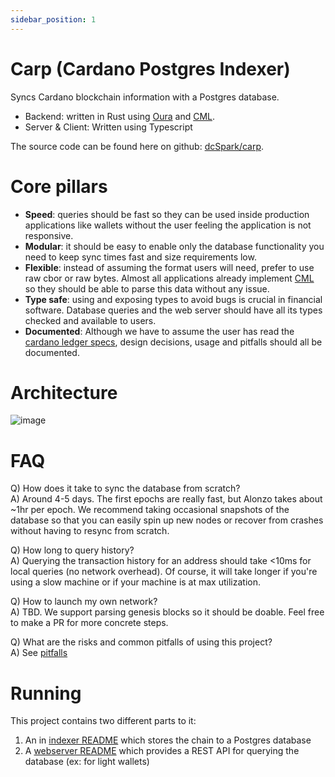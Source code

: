 ```yaml
---
sidebar_position: 1
---
```


# Carp (Cardano Postgres Indexer)

Syncs Cardano blockchain information with a Postgres database.

- Backend: written in Rust using [Oura](https://github.com/txpipe/oura) and [CML](https://github.com/dcSpark/cardano-multiplatform-lib).
- Server & Client: Written using Typescript

The source code can be found here on github: [dcSpark/carp](https://github.com/dcSpark/carp).

# Core pillars

- **Speed**: queries should be fast so they can be used inside production applications like wallets without the user feeling the application is not responsive.
- **Modular**: it should be easy to enable only the database functionality you need to keep sync times fast and size requirements low.
- **Flexible**: instead of assuming the format users will need, prefer to use raw cbor or raw bytes. Almost all applications already implement [CML](https://github.com/dcSpark/cardano-multiplatform-lib) so they should be able to parse this data without any issue.
- **Type safe**: using and exposing types to avoid bugs is crucial in financial software. Database queries and the web server should have all its types checked and available to users.
- **Documented**: Although we have to assume the user has read the [cardano ledger specs](https://github.com/input-output-hk/cardano-ledger), design decisions, usage and pitfalls should all be documented.

# Architecture

![image](../static/img/diagram.svg)

# FAQ

Q) How does it take to sync the database from scratch?<br />
A) Around 4-5 days. The first epochs are really fast, but Alonzo takes about ~1hr per epoch. We recommend taking occasional snapshots of the database so that you can easily spin up new nodes or recover from crashes without having to resync from scratch.

Q) How long to query history?<br />
A) Querying the transaction history for an address should take <10ms for local queries (no network overhead). Of course, it will take longer if you're using a slow machine or if your machine is at max utilization.

Q) How to launch my own network?<br />
A) TBD. We support parsing genesis blocks so it should be doable. Feel free to make a PR for more concrete steps.

Q) What are the risks and common pitfalls of using this project?<br />
A) See [pitfalls](./pitfalls)

# Running

This project contains two different parts to it:

1. An in [indexer README](./indexer/intro.md) which stores the chain to a Postgres database
2. A [webserver README](./webserver/intro.md) which provides a REST API for querying the database (ex: for light wallets)
